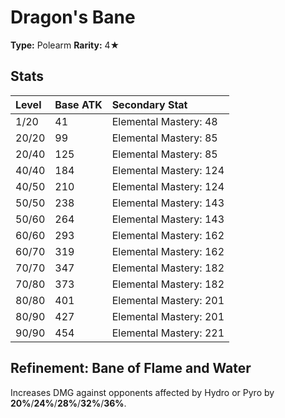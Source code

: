 # Dragon's Bane

**Type:** Polearm
**Rarity:** 4★

## Stats

| Level | Base ATK | Secondary Stat |
| :--- | :--- | :--- |
| 1/20 | 41 | Elemental Mastery: 48 |
| 20/20 | 99 | Elemental Mastery: 85 |
| 20/40 | 125 | Elemental Mastery: 85 |
| 40/40 | 184 | Elemental Mastery: 124 |
| 40/50 | 210 | Elemental Mastery: 124 |
| 50/50 | 238 | Elemental Mastery: 143 |
| 50/60 | 264 | Elemental Mastery: 143 |
| 60/60 | 293 | Elemental Mastery: 162 |
| 60/70 | 319 | Elemental Mastery: 162 |
| 70/70 | 347 | Elemental Mastery: 182 |
| 70/80 | 373 | Elemental Mastery: 182 |
| 80/80 | 401 | Elemental Mastery: 201 |
| 80/90 | 427 | Elemental Mastery: 201 |
| 90/90 | 454 | Elemental Mastery: 221 |

## Refinement: Bane of Flame and Water

Increases DMG against opponents affected by Hydro or Pyro by **20%**/**24%**/**28%**/**32%**/**36%**.

